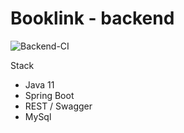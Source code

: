 # Booklink - backend

![Backend-CI](https://github.com/mrazjava/booklink/workflows/Backend-CI/badge.svg?branch=master)

Stack
- Java 11
- Spring Boot
- REST / Swagger
- MySql